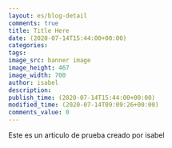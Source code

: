 ```yaml
---
layout: es/blog-detail
comments: true
title: Title Here
date: (2020-07-14T15:44:00+00:00)
categories:
tags:
image_src: banner image
image_height: 467
image_width: 700
author: isabel
description: 
publish_time: (2020-07-14T15:44:00+00:00)
modified_time: (2020-07-14T09:09:26+00:00)
comments_value: 0
---
```


Este es un articulo de prueba creado por isabel
